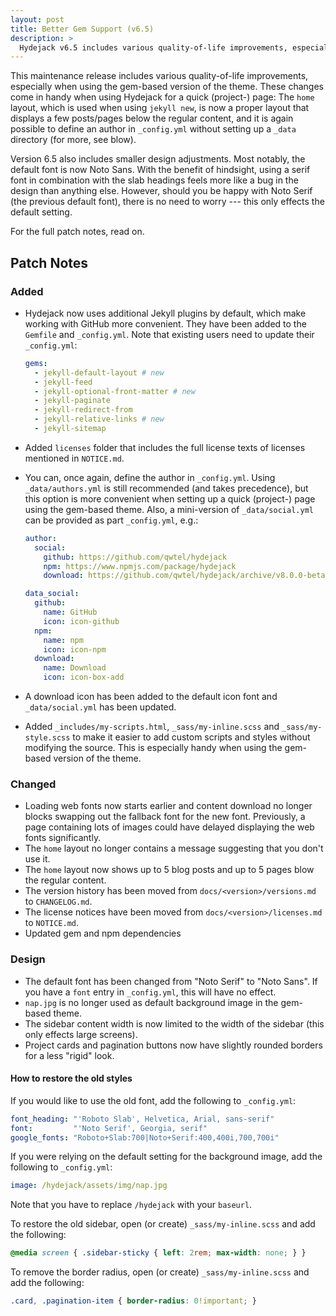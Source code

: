 ```yaml
---
layout: post
title: Better Gem Support (v6.5)
description: >
  Hydejack v6.5 includes various quality-of-life improvements, especially when using the gem-based version of the theme.
---
```


This maintenance release includes various quality-of-life improvements,
especially when using the gem-based version of the theme.
These changes come in handy when using Hydejack for a quick (project-) page:
The `home` layout, which is used when using `jekyll new`,
is now a proper layout that displays a few posts/pages below the regular content,
and it is again possible to define an author in `_config.yml`
without setting up a `_data` directory (for more, see blow).

Version 6.5 also includes smaller design adjustments.
Most notably, the default font is now Noto Sans.
With the benefit of hindsight,
using a serif font in combination with the slab headings feels more like a bug in the design than anything else.
However, should you be happy with Noto Serif (the previous default font), there is no need to worry
--- this only effects the default setting.

For the full patch notes, read on.

## Patch Notes
### Added
* Hydejack now uses additional Jekyll plugins by default, which make working with GitHub more convenient.
  They have been added to the `Gemfile` and `_config.yml`.
  Note that existing users need to update their `_config.yml`:

  ~~~yml
  gems:
    - jekyll-default-layout # new
    - jekyll-feed
    - jekyll-optional-front-matter # new
    - jekyll-paginate
    - jekyll-redirect-from
    - jekyll-relative-links # new
    - jekyll-sitemap
  ~~~

* Added `licenses` folder that includes the full license texts of licenses mentioned in `NOTICE.md`.
* You can, once again, define the author in `_config.yml`.
  Using `_data/authors.yml` is still recommended (and takes precedence),
  but this option is more convenient when setting up a quick (project-) page using the gem-based theme.
  Also, a mini-version of `_data/social.yml` can be provided as part `_config.yml`, e.g.:

  ~~~yml
  author:
    social:
      github: https://github.com/qwtel/hydejack
      npm: https://www.npmjs.com/package/hydejack
      download: https://github.com/qwtel/hydejack/archive/v8.0.0-beta.9.zip

  data_social:
    github:
      name: GitHub
      icon: icon-github
    npm:
      name: npm
      icon: icon-npm
    download:
      name: Download
      icon: icon-box-add
  ~~~

* A download icon has been added to the default icon font and `_data/social.yml` has been updated.
* Added `_includes/my-scripts.html`, `_sass/my-inline.scss` and `_sass/my-style.scss` to make it easier to add custom scripts and styles without modifying the source. This is especially handy when using the gem-based version of the theme.

### Changed
* Loading web fonts now starts earlier and content download no longer blocks
  swapping out the fallback font for the new font.
  Previously, a page containing lots of images could have delayed displaying the web fonts significantly.
* The `home` layout no longer contains a message suggesting that you don't use it.
* The `home` layout now shows up to 5 blog posts and up to 5 pages blow the regular content.
* The version history has been moved from `docs/<version>/versions.md` to `CHANGELOG.md`.
* The license notices have been moved from `docs/<version>/licenses.md` to `NOTICE.md`.
* Updated gem and npm dependencies

### Design
* The default font has been changed from "Noto Serif" to "Noto Sans".
  If you have a `font` entry in `_config.yml`, this will have no effect.
* `nap.jpg` is no longer used as default background image in the gem-based theme.
* The sidebar content width is now limited to the width of the sidebar (this only effects large screens).
* Project cards and pagination buttons now have slightly rounded borders for a less "rigid" look.

#### How to restore the old styles
If you would like to use the old font, add the following to `_config.yml`:

~~~yml
font_heading: "'Roboto Slab', Helvetica, Arial, sans-serif"
font:         "'Noto Serif', Georgia, serif"
google_fonts: "Roboto+Slab:700|Noto+Serif:400,400i,700,700i"
~~~

If you were relying on the default setting for the background image, add the following to `_config.yml`:

~~~yml
image: /hydejack/assets/img/nap.jpg
~~~

Note that you have to replace `/hydejack` with your `baseurl`.

To restore the old sidebar, open (or create) `_sass/my-inline.scss` and add the following:

~~~css
@media screen { .sidebar-sticky { left: 2rem; max-width: none; } }
~~~

To remove the border radius, open (or create) `_sass/my-inline.scss` and add the following:

~~~css
.card, .pagination-item { border-radius: 0!important; }
~~~
